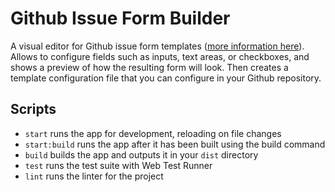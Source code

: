 # Github Issue Form Builder

A visual editor for Github issue form templates ([more information here](https://docs.github.com/en/communities/using-templates-to-encourage-useful-issues-and-pull-requests/configuring-issue-templates-for-your-repository#creating-issue-forms)).
Allows to configure fields such as inputs, text areas, or checkboxes, and shows a preview of how the resulting form will look. Then creates a template configuration file that you can configure in your Github repository.

## Scripts

- `start` runs the app for development, reloading on file changes
- `start:build` runs the app after it has been built using the build command
- `build` builds the app and outputs it in your `dist` directory
- `test` runs the test suite with Web Test Runner
- `lint` runs the linter for the project
